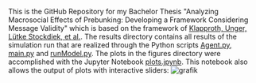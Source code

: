 This is the GitHub Repository for my Bachelor Thesis "Analyzing Macrosocial Effects of Prebunking: Developing a Framework Considering Message Validity" which is based on the framework of [Klapproth, Unger, Lütke Stockdiek, et al.](https://github.com/mshunger/prebunking_HICSS/tree/main). The results directory contains all results of the simulation run that are realized through the Python scripts [Agent.py](https://github.com/bastwu/prebunking_simulation/blob/main/Agent.py), [main.py](https://github.com/bastwu/prebunking_simulation/blob/main/main.py) and [runModel.py](https://github.com/bastwu/prebunking_simulation/blob/main/runModel.py). The plots in the figures directory were accomplished with the Jupyter Notebook [plots.jpynb](https://github.com/bastwu/prebunking_simulation/blob/main/plots.ipynb). This notebook also allows the output of plots with interactive sliders: ![grafik](https://github.com/user-attachments/assets/cfb8a678-d839-4f76-b847-be189e643076)

